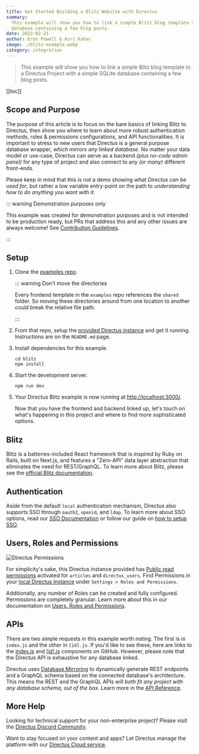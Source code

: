 ```yaml
---
title: Get Started Building a Blitz Website with Directus
summary:
  This example will show you how to link a simple Blitz blog template to a Directus Project with a simple SQLite
  database containing a few blog posts.
date: 2022-02-21
author: Eron Powell & Azri Kahar
image: ./blitz-example.webp
category: integration
---
```


> This example will show you how to link a simple Blitz blog template to a Directus Project with a simple SQLite
> database containing a few blog posts.

[[toc]]

## Scope and Purpose

The purpose of this article is to focus on the bare basics of linking Blitz to Directus, then show you where to learn
about more robust authentication methods, roles & permissions configurations, and API functionalities. It is important
to stress to new users that Directus is a general purpose database wrapper, _which mirrors any linked database_. No
matter your data model or use-case, Directus can serve as a backend _(plus no-code admin panel)_ for any type of project
and also connect to any _(or many)_ different front-ends.

Please keep in mind that this is not a demo showing _what Directus can be used for_, but rather a low variable
entry-point on the path to _understanding how to do anything you want with it_.

::: warning Demonstration purposes only

This example was created for demonstration purposes and is not intended to be production ready, but PRs that address
this and any other issues are always welcome! See
[Contribution Guidelines](https://docs.directus.io/contributing/introduction/).

:::

## Setup

1. Clone the [examples repo](https://github.com/directus/examples).

   ::: warning Don't move the directories

   Every frontend template in the `examples` repo references the `shared` folder. So moving these directories around
   from one location to another could break the relative file path.

   :::

2. From that repo, setup the [provided Directus instance](https://github.com/directus/examples/tree/main/directus) and
   get it running. Instructions are on the `README.md` page.

3. Install dependencies for this example.

   ```
   cd blitz
   npm install
   ```

4. Start the development server.

   ```
   npm run dev
   ```

5. Your Directus Blitz example is now running at <http://localhost:3000/>.

   Now that you have the frontend and backend linked up, let's touch on what's happening in this project and where to
   find more sophisticated options.

## Blitz

Blitz is a batteries-included React framework that is inspired by Ruby on Rails, built on Next.js, and features a
"Zero-API" data layer abstraction that eliminates the need for REST/GraphQL. To learn more about Blitz, please see the
[official Blitz documentation](https://blitzjs.com/docs/blitz-pivot).

## Authentication

Aside from the default `local` authentication mechanism, Directus also supports SSO through `oauth2`, `openid`, and
`ldap`. To learn more about SSO options, read our
[SSO Documentation](https://docs.directus.io/self-hosted/config-options/#authentication) or follow our guide on
[how to setup SSO](https://docs.directus.io/self-hosted/sso/).

## Users, Roles and Permissions

![Directus Permissions](roles-and-permissions-20220222A.webp)

For simplicity's sake, this Directus instance provided has
[Public read permissions](https://docs.directus.io/getting-started/quickstart/#_6-set-role-public-permissions) activated
for `articles` and `directus_users`. Find Permissions in your
[local Directus Instance](http://localhost:8055/admin/settings/roles/public) under `Settings > Roles and Permissions`.

Additionally, any number of Roles can be created and fully configured. Permissions are completely granular. Learn more
about this in our documentation on
[Users, Roles and Permissions](https://docs.directus.io/configuration/users-roles-permissions/).

## APIs

There are two simple requests in this example worth noting. The first is in `index.js` and the other in `[id].js`. If
you'd like to see these, here are links to the
[index.js](https://github.com/directus/examples/blob/main/blitz/app/pages/index.js) and
[[id].js](https://github.com/directus/examples/blob/main/blitz/app/pages/articles/%5Bid%5D.js) components on GitHub.
However, please note that the Directus API is exhaustive for any database linked.

Directus uses [Database Mirroring](https://docs.directus.io/getting-started/introduction/#database-mirroring) to
dynamically generate REST endpoints and a GraphQL schema based on the connected database's architecture. This means the
REST and the GraphQL APIs _will both fit any project with any database schema, out of the box_. Learn more in the
[API Reference](https://docs.directus.io/reference/introduction/).

## More Help

Looking for technical support for your non-enterprise project? Please visit the
[Directus Discord Community](https://directus.chat/).

Want to stay focused on your content and apps? Let Directus manage the platform with our
[Directus Cloud service](https://directus.io/pricing/).

